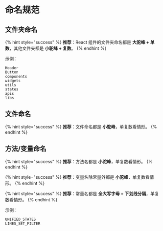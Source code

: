 # 命名规范

## 文件夹命名

{% hint style="success" %}
**推荐**：React 组件的文件夹命名都是 **大驼峰 + 单数**，其他文件夹都是 **小驼峰 + 复数**。
{% endhint %}

示例：

```text
Header
Button
components
widgets
utils
states
apis
libs
```

## 文件命名

{% hint style="success" %}
**推荐**：文件命名都是 **小驼峰**，单复数看情形。
{% endhint %}

## 方法/变量命名

{% hint style="success" %}
**推荐**：方法名都是 **小驼峰**，单复数看情形。
{% endhint %}

{% hint style="success" %}
**推荐**：变量名除常量外都是 **小驼峰**，单复数看情形。
{% endhint %}

{% hint style="success" %}
**推荐**：常量名都是 **全大写字母 + 下划线分隔**，单复数看情形。
{% endhint %}

示例：

```text
UNIFIED_STATES
LINES_SET_FILTER
```

